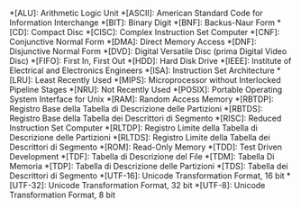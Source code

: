 *[ALU]: Arithmetic Logic Unit
*[ASCII]: American Standard Code for Information Interchange
*[BIT]: Binary Digit
*[BNF]: Backus-Naur Form
*[CD]: Compact Disc
*[CISC]: Complex Instruction Set Computer
*[CNF]: Conjunctive Normal Form
*[DMA]: Direct Memory Access
*[DNF]: Disjunctive Normal Form
*[DVD]: Digital Versatile Disc (prima Digital Video Disc)
*[FIFO]: First In, First Out
*[HDD]: Hard Disk Drive
*[IEEE]: Institute of Electrical and Electronics Engineers
*[ISA]: Instruction Set Architecture
*[LRU]: Least Recently Used
*[MIPS]: Microprocessor without Interlocked Pipeline Stages
*[NRU]: Not Recently Used
*[POSIX]: Portable Operating System Interface for Unix
*[RAM]: Random Access Memory
*[RBTDP]: Registro Base della Tabella di Descrizione delle Partizioni
*[RBTDS]: Registro Base della Tabella dei Descrittori di Segmento
*[RISC]: Reduced Instruction Set Computer
*[RLTDP]: Registro Limite della Tabella di Descrizione delle Partizioni
*[RLTDS]: Registro Limite della Tabella dei Descrittori di Segmento
*[ROM]: Read-Only Memory
*[TDD]: Test Driven Development
*[TDF]: Tabella di Descrizione del File
*[TDM]: Tabella Di Memoria
*[TDP]: Tabella di Descrizione delle Partizioni
*[TDS]: Tabella dei Descrittori di Segmento
*[UTF-16]: Unicode Transformation Format, 16 bit
*[UTF-32]: Unicode Transformation Format, 32 bit
*[UTF-8]: Unicode Transformation Format, 8 bit
